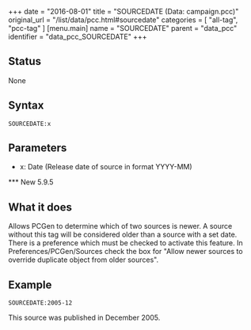 +++
date = "2016-08-01"
title = "SOURCEDATE (Data: campaign.pcc)"
original_url = "/list/data/pcc.html#sourcedate"
categories = [ "all-tag", "pcc-tag" ]
[menu.main]
    name = "SOURCEDATE"
    parent = "data_pcc"
    identifier = "data_pcc_SOURCEDATE"
+++

## Status

None

## Syntax

`SOURCEDATE:x`

## Parameters

-   x: Date (Release date of source in format YYYY-MM)



<span id="sourcedate"></span> \*\*\* New 5.9.5

What it does
------------

Allows PCGen to determine which of two sources is newer. A source
without this tag will be considered older than a source with a set date.
There is a preference which must be checked to activate this feature. In
Preferences/PCGen/Sources check the box for "Allow newer sources to
override duplicate object from older sources".

Example
-------

`SOURCEDATE:2005-12`

This source was published in December 2005.

